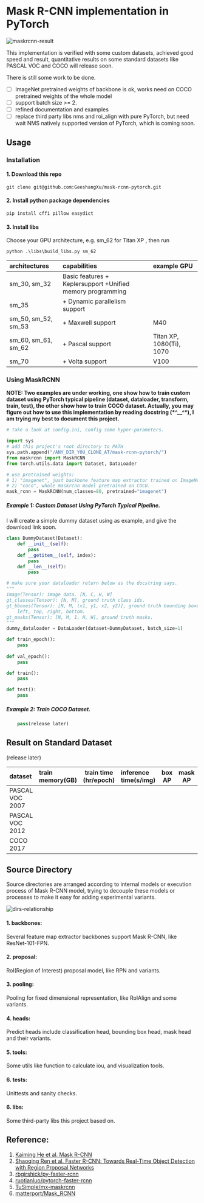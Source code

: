 # Mask R-CNN implementation in PyTorch 

![maskrcnn-result](http://chuantu.biz/t6/250/1520606201x-1404795469.png)

This implementation is verified with some custom datasets, achieved good speed and result, quantitative results on
some standard datasets like PASCAL VOC and COCO will release soon.

There is still some work to be done.
- [ ] ImageNet pretrained weights of backbone is ok, works need on COCO pretrained weights of the
whole model 
- [ ] support batch size >= 2.
- [ ] refined documentation and examples
- [ ] replace third party libs nms and roi_align with pure PyTorch, but need wait NMS natively 
supported version of PyTorch, which is coming soon.  

## Usage

### Installation

#### 1. Download this repo
 `git clone git@github.com:GeeshangXu/mask-rcnn-pytorch.git`
 
#### 2. Install python package dependencies

`pip install cffi pillow easydict`

#### 3. Install libs
Choose your GPU architecture, e.g. sm_62 for Titan XP , then run

`python .\libs\build_libs.py sm_62`

| architectures | capabilities  |  example GPU|
| :------------- |:-------------| :-----|
| sm_30, sm_32 | Basic features + Keplersupport +Unified memory programming |  |
| sm_35	      | + Dynamic parallelism support |  |
| sm_50, sm_52, sm_53 | + Maxwell support | M40 |
| sm_60, sm_61, sm_62 | + Pascal support |Titan XP, 1080(Ti), 1070 |
| sm_70 | + Volta support|V100|

### Using MaskRCNN

**NOTE: Two examples are under working, one show how to train custom dataset using PyTorch 
typical pipeline (dataset, dataloader, transform, train, test), the other show how to train COCO
dataset. Actually, you may figure out how to use this implementation by reading docstring 
(\*^\_\_^\*), I am trying my best to 
document this project.**

```python
# Take a look at config.ini, config some hyper-parameters.

import sys
# add this project's root directory to PATH
sys.path.append("/ANY_DIR_YOU_CLONE_AT/mask-rcnn-pytorch/")
from maskrcnn import MaskRCNN
from torch.utils.data import Dataset, DataLoader

# use pretrained weights: 
# 1) "imagenet", just backbone feature map extractor trained on ImageNet.
# 2) "coco", whole maskrcnn model pretrained on COCO.
mask_rcnn = MaskRCNN(num_classes=80, pretrained="imagenet")
``` 
 
##### Example 1: Custom Dataset Using PyTorch Typical Pipeline.
I will create a simple dummy dataset using as example, and give the
download link soon. 
```python
class DummyDataset(Dataset):
    def __init__(self):
        pass
    def __getitem__(self, index):
        pass
    def __len__(self):
        pass

# make sure your dataloader return below as the docstring says. 
"""
image(Tensor): image data. [N, C, H, W]  
gt_classes(Tensor): [N, M], ground truth class ids.
gt_bboxes(Tensor): [N, M, (x1, y1, x2, y2)], ground truth bounding boxes, coord is 
    left, top, right, bottom.
gt_masks(Tensor): [N, M, 1, H, W], ground truth masks.
"""
dummy_dataloader = DataLoader(dataset=DummyDataset, batch_size=1)

def train_epoch():
    pass
    
def val_epoch():
    pass

def train():
    pass

def test():
    pass
```
##### Example 2: Train COCO Dataset.
```python
    pass(release later)

```

## Result on Standard Dataset 
(release later)

| dataset | train memory(GB) | train time (hr/epoch) |inference time(s/img) |box AP| mask AP |
| :---------------|:--------|---|:-----|----|----|
| PASCAL VOC 2007 |  |  | | | |
| PASCAL VOC 2012 |  |  | | | |
| COCO 2017       |  |  | | | |


## Source Directory

Source directories are arranged according to internal models or execution process of Mask R-CNN 
model, trying to decouple these models or processes to make it easy for adding experimental 
variants.

![dirs-relationship](http://chuantu.biz/t6/267/1522230494x-1404795469.jpg)

#### 1. backbones: 

Several feature map extractor backbones support Mask R-CNN, like ResNet-101-FPN.

#### 2. proposal:

RoI(Region of Interest) proposal model, like RPN and variants.

#### 3. pooling:

Pooling for fixed dimensional representation, like RoIAlign and some variants.

#### 4. heads:
Predict heads include classification head, bounding box head, mask head and their variants.

#### 5. tools:
Some utils like function to calculate iou, and visualization tools.

#### 6. tests:
Unittests and sanity checks.

#### 6. libs:

Some third-party libs this project based on.


## Reference:

1. [Kaiming He et al. Mask R-CNN](https://arxiv.org/abs/1703.06870)
2. [Shaoqing Ren et al. Faster R-CNN: Towards Real-Time Object Detection with Region Proposal Networks](https://arxiv.org/abs/1506.01497)
3. [rbgirshick/py-faster-rcnn](https://github.com/rbgirshick/py-faster-rcnn)
4. [ruotianluo/pytorch-faster-rcnn](ruotianluo/pytorch-faster-rcnn)
5. [TuSimple/mx-maskrcnn](https://github.com/TuSimple/mx-maskrcnn)
6. [matterport/Mask_RCNN](https://github.com/matterport/Mask_RCNN)
